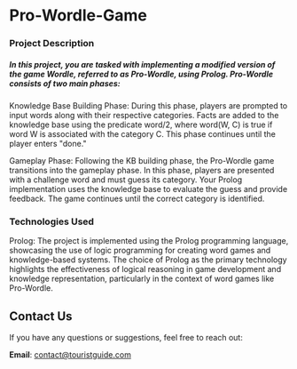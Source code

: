 # Pro-Wordle-Game

<h3>Project Description</h3>

<h5>In this project, you are tasked with implementing a modified version of the game Wordle, referred to as Pro-Wordle, using Prolog. Pro-Wordle consists of two main phases: </h5>

Knowledge Base Building Phase: During this phase, players are prompted to input words along with their respective categories. Facts are added to the knowledge base using the predicate word/2, where word(W, C) is true if word W is associated with the category C. This phase continues until the player enters "done."

Gameplay Phase: Following the KB building phase, the Pro-Wordle game transitions into the gameplay phase. In this phase, players are presented with a challenge word and must guess its category. Your Prolog implementation uses the knowledge base to evaluate the guess and provide feedback. The game continues until the correct category is identified.

<h3>Technologies Used</h3>
Prolog: The project is implemented using the Prolog programming language, showcasing the use of logic programming for creating word games and knowledge-based systems.
The choice of Prolog as the primary technology highlights the effectiveness of logical reasoning in game development and knowledge representation, particularly in the context of word games like Pro-Wordle.

<h2>Contact Us</h2>
    <p>If you have any questions or suggestions, feel free to reach out:</p>
    <p><strong>Email</strong>: <a href="mailto:contact@touristguide.com">contact@touristguide.com</a></p>
